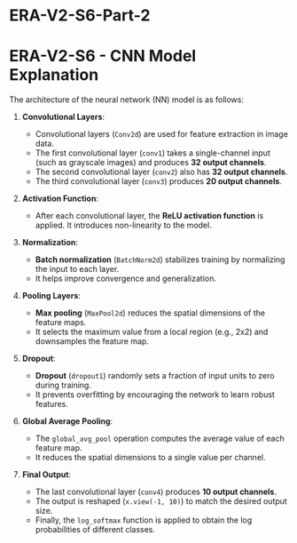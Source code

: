 # ERA-V2-S6-Part-2
# ERA-V2-S6 - CNN Model Explanation

The architecture of the neural network (NN) model is as follows:

1. **Convolutional Layers**:
    - Convolutional layers (`Conv2d`) are used for feature extraction in image data.
    - The first convolutional layer (`conv1`) takes a single-channel input (such as grayscale images) and produces **32 output channels**.
    - The second convolutional layer (`conv2`) also has **32 output channels**.
    - The third convolutional layer (`conv3`) produces **20 output channels**.

2. **Activation Function**:
    - After each convolutional layer, the **ReLU activation function** is applied. It introduces non-linearity to the model.

3. **Normalization**:
    - **Batch normalization** (`BatchNorm2d`) stabilizes training by normalizing the input to each layer.
    - It helps improve convergence and generalization.

4. **Pooling Layers**:
    - **Max pooling** (`MaxPool2d`) reduces the spatial dimensions of the feature maps.
    - It selects the maximum value from a local region (e.g., 2x2) and downsamples the feature map.

5. **Dropout**:
    - **Dropout** (`dropout1`) randomly sets a fraction of input units to zero during training.
    - It prevents overfitting by encouraging the network to learn robust features.

6. **Global Average Pooling**:
    - The `global_avg_pool` operation computes the average value of each feature map.
    - It reduces the spatial dimensions to a single value per channel.

7. **Final Output**:
    - The last convolutional layer (`conv4`) produces **10 output channels**.
    - The output is reshaped (`x.view(-1, 10)`) to match the desired output size.
    - Finally, the `log_softmax` function is applied to obtain the log probabilities of different classes.

